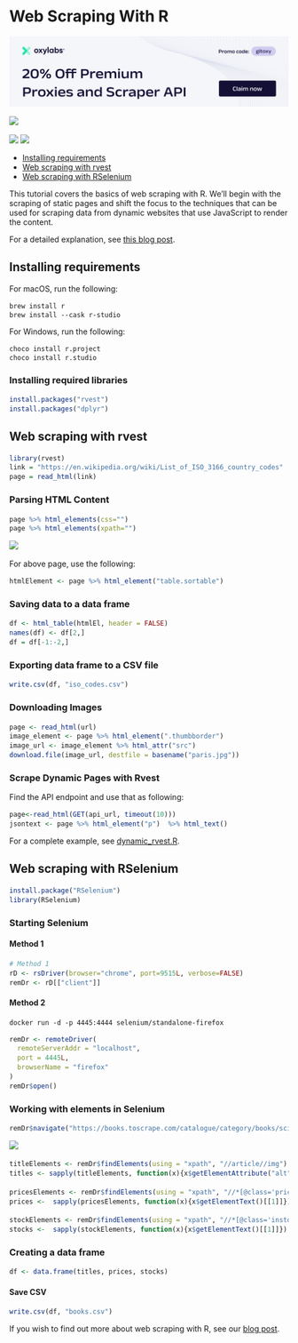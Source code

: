 # Web Scraping With R

[![Oxylabs promo code](https://raw.githubusercontent.com/oxylabs/product-integrations/refs/heads/master/Affiliate-Universal-1090x275.png)](https://oxylabs.io/pages/gitoxy?utm_source=877&utm_medium=affiliate&groupid=877&utm_content=web-scraping-r-github&transaction_id=102f49063ab94276ae8f116d224b67)


[![](https://dcbadge.vercel.app/api/server/eWsVUJrnG5)](https://discord.gg/GbxmdGhZjq)

[<img src="https://img.shields.io/static/v1?label=&message=R&color=brightgreen" />](https://github.com/topics/r) [<img src="https://img.shields.io/static/v1?label=&message=Web%20Scraping&color=important" />](https://github.com/topics/web-scraping)

- [Installing requirements](#installing-requirements)
- [Web scraping with rvest](#web-scraping-with-rvest)
- [Web scraping with RSelenium](#web-scraping-with-rselenium)


This tutorial covers the basics of web scraping with R. We’ll begin with the scraping of static pages and shift the focus to the techniques that can be used for scraping data from dynamic websites that use JavaScript to render the content.

For a detailed explanation, see [this blog post](https://oxy.yt/1r8m). 

## Installing requirements

For macOS, run the following:

```shell
brew install r
brew install --cask r-studio

```

For Windows, run the following:

```batch
choco install r.project
choco install r.studio
```

### Installing required libraries

```R
install.packages("rvest")
install.packages("dplyr")
```

## Web scraping with rvest

```R
library(rvest)
link = "https://en.wikipedia.org/wiki/List_of_ISO_3166_country_codes"
page = read_html(link)

```

### Parsing HTML Content

```R
page %>% html_elements(css="")
page %>% html_elements(xpath="")
```



![](https://oxylabs.io/blog/images/2021/12/wiki_markup.png)

For above page, use the following:

```R
htmlElement <- page %>% html_element("table.sortable")
```

### Saving data to a data frame

```R
df <- html_table(htmlEl, header = FALSE)
names(df) <- df[2,]
df = df[-1:-2,]
```

### Exporting data frame to a CSV file

```R
write.csv(df, "iso_codes.csv")
```

### Downloading Images

```R
page <- read_html(url)
image_element <- page %>% html_element(".thumbborder")
image_url <- image_element %>% html_attr("src")
download.file(image_url, destfile = basename("paris.jpg"))
```

### Scrape Dynamic Pages with Rvest

Find the API endpoint and use that as following:
```R
page<-read_html(GET(api_url, timeout(10)))
jsontext <- page %>% html_element("p")  %>% html_text()
```
For a complete example, see [dynamic_rvest.R](src/dynamic_rvest.R).

## Web scraping with RSelenium

```R
install.package("RSelenium")
library(RSelenium)

```

### Starting Selenium

#### Method 1

```R
# Method 1
rD <- rsDriver(browser="chrome", port=9515L, verbose=FALSE)
remDr <- rD[["client"]]

```

#### Method 2

```shell
docker run -d -p 4445:4444 selenium/standalone-firefox
```

```R
remDr <- remoteDriver(
  remoteServerAddr = "localhost",
  port = 4445L,
  browserName = "firefox"
)
remDr$open()
```

### Working with elements in Selenium

```R
remDr$navigate("https://books.toscrape.com/catalogue/category/books/science-fiction_16")
```

![](https://oxylabs.io/blog/images/2021/12/book_title.png)

```R
titleElements <- remDr$findElements(using = "xpath", "//article//img")
titles <- sapply(titleElements, function(x){x$getElementAttribute("alt")[[1]]})

pricesElements <- remDr$findElements(using = "xpath", "//*[@class='price_color']")
prices <-  sapply(pricesElements, function(x){x$getElementText()[[1]]})

stockElements <- remDr$findElements(using = "xpath", "//*[@class='instock availability']")
stocks <-  sapply(stockElements, function(x){x$getElementText()[[1]]})

```

### Creating a data frame

```R
df <- data.frame(titles, prices, stocks)
```

#### Save CSV

```R
write.csv(df, "books.csv")
```

If you wish to find out more about web scraping with R, see our [blog post](https://oxy.yt/1r8m).

